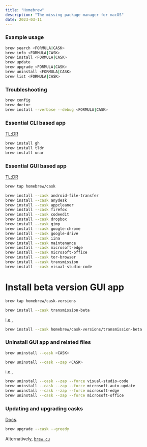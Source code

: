 ```yaml
---
title: "Homebrew"
description: "The missing package manager for macOS"
date: 2023-03-11
---
```


### Example usage

```sh
brew search <FORMULA|CASK>
brew info <FORMULA|CASK>
brew install <FORMULA|CASK>
brew update
brew upgrade <FORMULA|CASK>
brew uninstall <FORMULA|CASK>
brew list <FORMULA|CASK>
```

### Troubleshooting

```sh
brew config
brew doctor
brew install --verbose --debug <FORMULA|CASK>
```

### Essential CLI based app

[TL;DR](https://tldr.inbrowser.app/pages/common/brew)

```sh
brew install gh
brew install tldr
brew install unar
```

### Essential GUI based app

[TL;DR](https://tldr.inbrowser.app/pages/common/brew-cask)

```sh
brew tap homebrew/cask
```

```sh
brew install --cask android-file-transfer
brew install --cask anydesk
brew install --cask appcleaner
brew install --cask firefox
brew install --cask codeedit
brew install --cask dropbox
brew install --cask gimp
brew install --cask google-chrome
brew install --cask google-drive
brew install --cask iina
brew install --cask maintenance
brew install --cask microsoft-edge
brew install --cask microsoft-office
brew install --cask tor-browser
brew install --cask transmission
brew install --cask visual-studio-code
```

# Install beta version GUI app

```sh
brew tap homebrew/cask-versions
```

```sh
brew install --cask transmission-beta
```

i.e., 

```sh
brew install --cask homebrew/cask-versions/transmission-beta
```

### Uninstall GUI app and related files

```sh
brew uninstall --cask <CASK>
```

```sh
brew uninstall --cask --zap <CASK>
```

i.e.,

```sh
brew uninstall --cask --zap --force visual-studio-code
brew uninstall --cask --zap --force microsoft-auto-update
brew uninstall --cask --zap --force microsoft-edge
brew uninstall --cask --zap --force microsoft-office
```

### Updating and upgrading casks

[Docs](https://github.com/Homebrew/homebrew-cask/blob/master/USAGE.md#updatingupgrading-casks).

```sh
brew upgrade --cask --greedy
```

Alternatively, [`brew cu`](https://github.com/buo/homebrew-cask-upgrade#readme)
